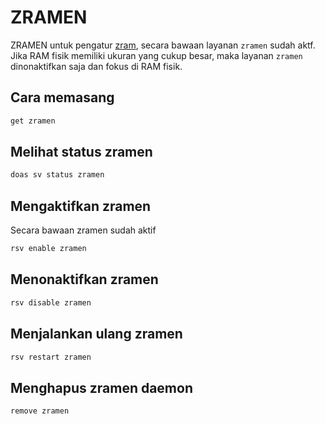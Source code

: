# ZRAMEN

ZRAMEN untuk pengatur [zram](../../pemasangan/sistem-swap/zram.md), secara bawaan layanan `zramen` sudah aktf. Jika RAM fisik memiliki ukuran yang cukup besar, maka layanan `zramen` dinonaktifkan saja dan fokus di RAM fisik.

## Cara memasang

```sh
get zramen
```

## Melihat status zramen

```sh
doas sv status zramen
```

## Mengaktifkan zramen

Secara bawaan zramen sudah aktif

```sh
rsv enable zramen
```

## Menonaktifkan zramen

```sh
rsv disable zramen
```

## Menjalankan ulang zramen

```sh
rsv restart zramen
```

## Menghapus zramen daemon

```sh
remove zramen
```
